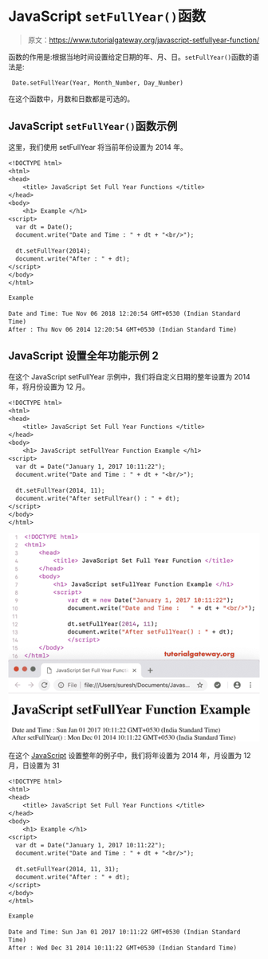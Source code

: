 # JavaScript `setFullYear()`函数

> 原文：<https://www.tutorialgateway.org/javascript-setfullyear-function/>

函数的作用是:根据当地时间设置给定日期的年、月、日。`setFullYear()`函数的语法是:

```
 Date.setFullYear(Year, Month_Number, Day_Number)
```

在这个函数中，月数和日数都是可选的。

## JavaScript `setFullYear()`函数示例

这里，我们使用 setFullYear 将当前年份设置为 2014 年。

```
<!DOCTYPE html>
<html>
<head>
    <title> JavaScript Set Full Year Functions </title>
</head>
<body>
    <h1> Example </h1>
<script>
  var dt = Date();  
  document.write("Date and Time : " + dt + "<br/>");

  dt.setFullYear(2014);
  document.write("After : " + dt);
</script>
</body>
</html>
```

```
Example

Date and Time: Tue Nov 06 2018 12:20:54 GMT+0530 (Indian Standard Time)
After : Thu Nov 06 2014 12:20:54 GMT+0530 (Indian Standard Time)
```

## JavaScript 设置全年功能示例 2

在这个 JavaScript setFullYear 示例中，我们将自定义日期的整年设置为 2014 年，将月份设置为 12 月。

```
<!DOCTYPE html>
<html>
<head>
    <title> JavaScript Set Full Year Functions </title>
</head>
<body>
    <h1> JavaScript setFullYear Function Example </h1>
<script>
  var dt = Date("January 1, 2017 10:11:22");
  document.write("Date and Time : " + dt + "<br/>");

  dt.setFullYear(2014, 11);
  document.write("After setFullYear() : " + dt);
</script>
</body>
</html>
```

![JavaScript setFullYear Function 2](img/e4bb28d28fd095717798904a89429663.png)

在这个 [JavaScript](https://www.tutorialgateway.org/javascript/) 设置整年的例子中，我们将年设置为 2014 年，月设置为 12 月，日设置为 31

```
<!DOCTYPE html>
<html>
<head>
    <title> JavaScript Set Full Year Functions </title>
</head>
<body>
    <h1> Example </h1>
<script>
  var dt = Date("January 1, 2017 10:11:22");
  document.write("Date and Time : " + dt + "<br/>");

  dt.setFullYear(2014, 11, 31);
  document.write("After : " + dt);
</script>
</body>
</html>
```

```
Example

Date and Time: Sun Jan 01 2017 10:11:22 GMT+0530 (Indian Standard Time)
After : Wed Dec 31 2014 10:11:22 GMT+0530 (Indian Standard Time)
```